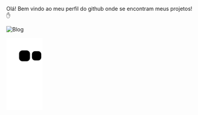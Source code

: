  Olá! Bem vindo ao meu perfil do github onde se encontram meus projetos! ✋
 
 ![Blog](https://img.shields.io/website?label=Bruno_Developer_AL&style=for-the-badge&url=https://sujeitoprogramador.com)
 
 ![snake gif](https://github.com/BrunoDevAL/BrunoDevAL/blob/output/github-contribution-grid-snake.svg)

